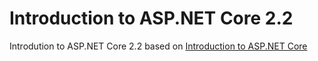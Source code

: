 # Introduction to ASP.NET Core 2.2

Introdution to ASP.NET Core 2.2 based on [Introduction to ASP.NET Core](https://docs.microsoft.com/en-us/aspnet/core/?view=aspnetcore-2.2)

